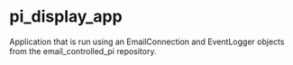 # pi_display_app
Application that is run using an EmailConnection and EventLogger objects from the email_controlled_pi repository.
